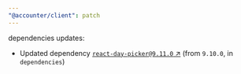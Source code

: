 ```yaml
---
"@accounter/client": patch
---
```

dependencies updates:
  - Updated dependency [`react-day-picker@9.11.0` ↗︎](https://www.npmjs.com/package/react-day-picker/v/9.11.0) (from `9.10.0`, in `dependencies`)
